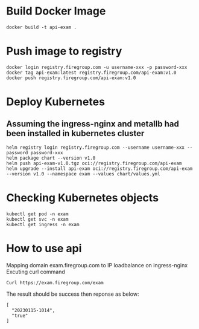 # Build Docker Image
```
docker build -t api-exam . 
```

# Push image to registry
```
docker login registry.firegroup.com -u username-xxx -p password-xxx
docker tag api-exam:latest registry.firegroup.com/api-exam:v1.0
docker push registry.firegroup.com/api-exam:v1.0
```

# Deploy Kubernetes
## Assuming the ingress-nginx and metallb had been installed in kubernetes cluster
```
helm registry login registry.firegroup.com --username username-xxx --password password-xxx
helm package chart --version v1.0
helm push api-exam-v1.0.tgz oci://registry.firegroup.com/api-exam
helm upgrade --install api-exam oci://registry.firegroup.com/api-exam --version v1.0 --namespace exam --values chart/values.yml
```
# Checking Kubernetes objects
```
kubectl get pod -n exam
kubectl get svc -n exam
kubectl get ingress -n exam
```
# How to use api
Mapping domain exam.firegroup.com to IP loadbalance on ingress-nginx
Excuting curl command
```
Curl https://exam.firegroup.com/exam
```
The result should be success then reponse as below:
```
[
  "20230115-1014",
  "true"
]
```




